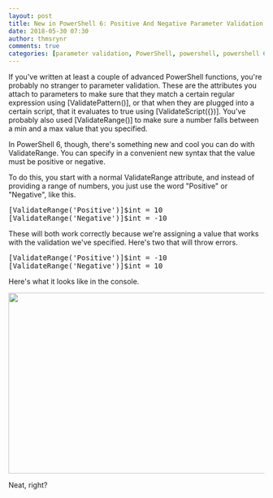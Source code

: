 ```yaml
---
layout: post
title: New in PowerShell 6: Positive And Negative Parameter Validation
date: 2018-05-30 07:30
author: thmsrynr
comments: true
categories: [parameter validation, PowerShell, powershell, powershell 6, powershell 6]
---
```

If you've written at least a couple of advanced PowerShell functions, you're probably no stranger to parameter validation. These are the attributes you attach to parameters to make sure that they match a certain regular expression using [ValidatePattern()], or that when they are plugged into a certain script, that it evaluates to true using [ValidateScript({})]. You've probably also used [ValidateRange()] to make sure a number falls between a min and a max value that you specified.

In PowerShell 6, though, there's something new and cool you can do with ValidateRange. You can specify in a convenient new syntax that the value must be positive or negative.

<!--more-->

To do this, you start with a normal ValidateRange attribute, and instead of providing a range of numbers, you just use the word "Positive" or "Negative", like this.
<pre class="lang:default decode:true ">[ValidateRange('Positive')]$int = 10
[ValidateRange('Negative')]$int = -10</pre>
These will both work correctly because we're assigning a value that works with the validation we've specified. Here's two that will throw errors.
<pre class="lang:default decode:true ">[ValidateRange('Positive')]$int = -10
[ValidateRange('Negative')]$int = 10</pre>
Here's what it looks like in the console.

<img class="alignnone size-full wp-image-762" src="/wp-content/uploads/2018/05/2018-05-15-09_32_19-PowerShell-6.0.0.png" alt="" width="835" height="356" />

Neat, right?
